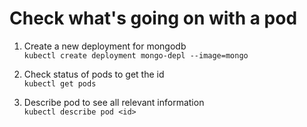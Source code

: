 # Check what's going on with a pod 

1. Create a new deployment for mongodb<br>
`kubectl create deployment mongo-depl --image=mongo`

2. Check status of pods to get the id<br>
`kubectl get pods`

3. Describe pod to see all relevant information<br>
`kubectl describe pod <id>`
